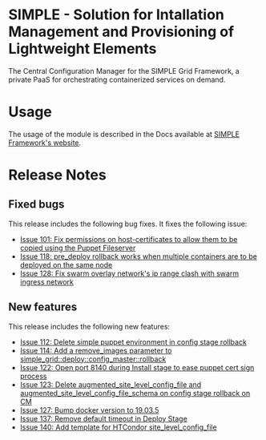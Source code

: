 
# SIMPLE - Solution for Intallation Management and Provisioning of Lightweight Elements

The Central Configuration Manager for the SIMPLE Grid Framework, a private PaaS for orchestrating containerized services on demand.

# Usage
The usage of the module is described in the Docs available at [SIMPLE Framework's website](https://simple-framework.github.io/docs/deployment_guide_htcondor).

# Release Notes

## Fixed bugs
This release includes the following bug fixes. It fixes the following issue:
- [Issue 101: Fix permissions on host-certificates to allow them to be copied using the Puppet Fileserver](https://github.com/WLCG-Lightweight-Sites/simple_grid_puppet_module/issues/101)
- [Issue 118: pre_deploy rollback works when multiple containers are to be deployed on the same node](https://github.com/WLCG-Lightweight-Sites/simple_grid_puppet_module/issues/118)
- [Issue 128: Fix swarm overlay network's ip range clash with swarm ingress network](https://github.com/WLCG-Lightweight-Sites/simple_grid_puppet_module/issues/128)

## New features
This release includes the following new features:
- [Issue 112: Delete simple puppet environment in config stage rollback](https://github.com/WLCG-Lightweight-Sites/simple_grid_puppet_module/issues/112)
- [Issue 114: Add a remove_images parameter to simple_grid::deploy::config_master::rollback](https://github.com/WLCG-Lightweight-Sites/simple_grid_puppet_module/issues/114)
- [Issue 122: Open port 8140 during Install stage to ease puppet cert sign process](https://github.com/WLCG-Lightweight-Sites/simple_grid_puppet_module/issues/122)
- [Issue 123: Delete augmented_site_level_config_file and augmented_site_level_config_file_schema on config stage rollback on CM](https://github.com/WLCG-Lightweight-Sites/simple_grid_puppet_module/issues/123)
- [Issue 127: Bump docker version to 19.03.5](https://github.com/WLCG-Lightweight-Sites/simple_grid_puppet_module/issues/127)
- [Issue 137: Remove default timeout in Deploy Stage](https://github.com/WLCG-Lightweight-Sites/simple_grid_puppet_module/issues/137)
- [Issue 140: Add template for HTCondor site_level_config_file](https://github.com/WLCG-Lightweight-Sites/simple_grid_puppet_module/issues/140)




